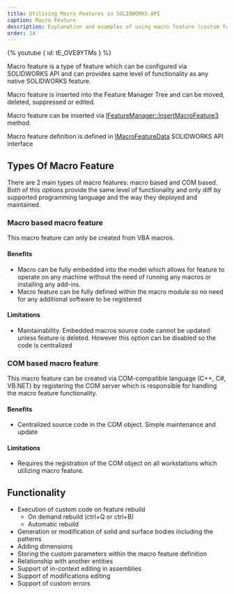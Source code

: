 ```yaml
---
title: Utilizing Macro Features in SOLIDWORKS API
caption: Macro Feature
description: Explanation and examples of using macro feature (custom feature) using SOLIDWORKS API
order: 14
---
```

{% youtube { id: tE_OVE9YTMs } %}

Macro feature is a type of feature which can be configured via SOLIDWORKS API and can provides same level of functionality as any native SOLIDWORKS feature.

Macro feature is inserted into the Feature Manager Tree and can be moved, deleted, suppressed or edited.

Macro feature can be inserted via [IFeatureManager::InsertMacroFeature3](https://help.solidworks.com/2014/English/api/sldworksapi/SOLIDWORKS.Interop.sldworks~SOLIDWORKS.Interop.sldworks.IFeatureManager~InsertMacroFeature3.html) method.

Macro feature definition is defined in [IMacroFeatureData](https://help.solidworks.com/2014/english/api/sldworksapi/SolidWorks.Interop.sldworks~SolidWorks.Interop.sldworks.IMacroFeatureData.html) SOLIDWORKS API interface

## Types Of Macro Feature

There are 2 main types of macro features: macro based and COM based. Both of this options provide the same level of functionality and only diff by supported programming language and the way they deployed and maintained.

### Macro based macro feature

This macro feature can only be created from VBA macros.

#### Benefits
* Macro can be fully embedded into the model which allows for feature to operate on any machine without the need of running any macros or installing any add-ins.
* Macro feature can be fully defined within the macro module so no need for any additional software to be registered

#### Limitations
* Maintainability. Embedded macros source code cannot be updated unless feature is deleted. However this option can be disabled so the code is centralized

### COM based macro feature

This macro feature can be created via COM-compatible language (C++, C#, VB.NET) by registering the COM server which is responsible for handling the macro feature functionality.

#### Benefits
* Centralized source code in the COM object. Simple maintenance and update

#### Limitations
* Requires the registration of the COM object on all workstations which utilizing macro feature.

## Functionality

* Execution of custom code on feature rebuild
    * On demand rebuild (ctrl+Q or ctrl+B)
    * Automatic rebuild
* Generation or modification of solid and surface bodies including the patterns
* Adding dimensions
* Storing the custom parameters within the macro feature definition
* Relationship with another entities
* Support of in-context editing in assemblies
* Support of modifications editing
* Support of custom errors
